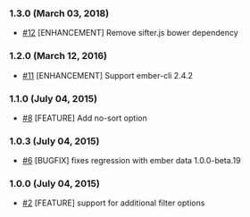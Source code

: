 ### 1.3.0 (March 03, 2018)

- [#12](https://github.com/lazybensch/ember-cli-filter-by-query/pull/12) [ENHANCEMENT] Remove sifter.js bower dependency

### 1.2.0 (March 12, 2016)

- [#11](https://github.com/lazybensch/ember-cli-filter-by-query/pull/11) [ENHANCEMENT] Support ember-cli 2.4.2

### 1.1.0 (July 04, 2015)

- [#8](https://github.com/lazybensch/ember-cli-filter-by-query/pull/8) [FEATURE] Add no-sort option

### 1.0.3 (July 04, 2015)

- [#6](https://github.com/lazybensch/ember-cli-filter-by-query/pull/6) [BUGFIX] fixes regression with ember data 1.0.0-beta.19

### 1.0.0 (July 04, 2015)

- [#2](https://github.com/lazybensch/ember-cli-filter-by-query/pull/2) [FEATURE] support for additional filter options
